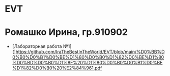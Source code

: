 # EVT
# Ромашко Ирина, гр.910902
* [Лабораторная работа №1](]https://github.com/IraTheBestInTheWorld/EVT/blob/main/%D0%BB%D0%B0%D0%B1%D0%BE%D1%80%D0%B0%D1%82%D0%BE%D1%80%D0%BD%D0%B0%D1%8F%20%D1%80%D0%B0%D0%B1%D0%BE%D1%82%D0%B0%20%E2%84%961.pdf
